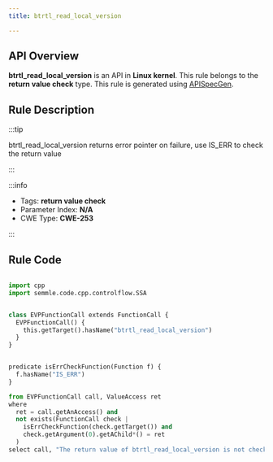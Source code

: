 ```yaml
---
title: btrtl_read_local_version

---
```



## API Overview
**btrtl_read_local_version** is an API in **Linux kernel**. This rule belongs to the **return value check** type. This rule is generated using [APISpecGen](../../tools/APISpecGen).
## Rule Description

:::tip

btrtl_read_local_version returns error pointer on failure, use IS_ERR to check the return value

:::

:::info

- Tags: **return value check**
- Parameter Index: **N/A**
- CWE Type: **CWE-253**

:::

## Rule Code
```python

import cpp
import semmle.code.cpp.controlflow.SSA


class EVPFunctionCall extends FunctionCall {
  EVPFunctionCall() {
    this.getTarget().hasName("btrtl_read_local_version")
  }
}


predicate isErrCheckFunction(Function f) {
  f.hasName("IS_ERR") 
}

from EVPFunctionCall call, ValueAccess ret
where
  ret = call.getAnAccess() and
  not exists(FunctionCall check |
    isErrCheckFunction(check.getTarget()) and
    check.getArgument(0).getAChild*() = ret
  )
select call, "The return value of btrtl_read_local_version is not checked with IS_ERR."
    
```